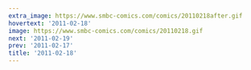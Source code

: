 ```yaml
---
extra_image: https://www.smbc-comics.com/comics/20110218after.gif
hovertext: '2011-02-18'
image: https://www.smbc-comics.com/comics/20110218.gif
next: '2011-02-19'
prev: '2011-02-17'
title: '2011-02-18'
---
```

